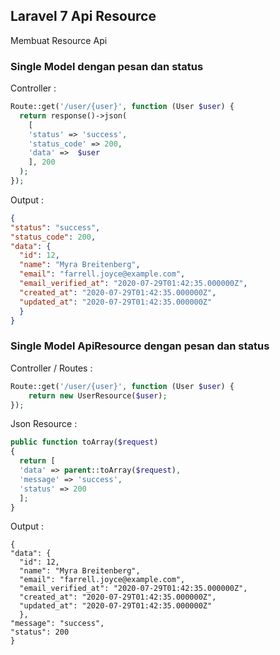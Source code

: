 ## Laravel 7 Api Resource

Membuat Resource Api

### Single Model dengan pesan dan status

Controller : 
```php
Route::get('/user/{user}', function (User $user) {
  return response()->json(
    [
    'status' => 'success',
    'status_code' => 200,
    'data' =>  $user 
    ], 200
  );
});
```
Output : 
```json
{
"status": "success",
"status_code": 200,
"data": {
  "id": 12,
  "name": "Myra Breitenberg",
  "email": "farrell.joyce@example.com",
  "email_verified_at": "2020-07-29T01:42:35.000000Z",
  "created_at": "2020-07-29T01:42:35.000000Z",
  "updated_at": "2020-07-29T01:42:35.000000Z"
  }
}
```


### Single Model ApiResource dengan pesan dan status

Controller / Routes : 
```php
Route::get('/user/{user}', function (User $user) {
	return new UserResource($user);
});
```

Json Resource :
```php
public function toArray($request)
{
  return [
  'data' => parent::toArray($request),
  'message' => 'success',
  'status' => 200
  ];
}
```

Output :
```
{
"data": {
  "id": 12,
  "name": "Myra Breitenberg",
  "email": "farrell.joyce@example.com",
  "email_verified_at": "2020-07-29T01:42:35.000000Z",
  "created_at": "2020-07-29T01:42:35.000000Z",
  "updated_at": "2020-07-29T01:42:35.000000Z"
  },
"message": "success",
"status": 200
}
```

